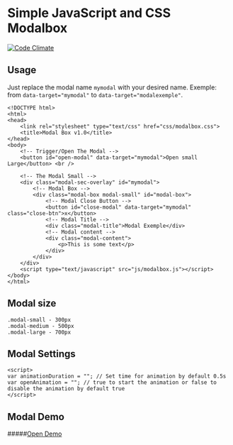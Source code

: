 # Simple JavaScript and CSS Modalbox

[![Code Climate](https://codeclimate.com/repos/57aef19d77cc124707002c2e/badges/9f86191f5a4dadcdee0b/gpa.svg)](https://codeclimate.com/repos/57aef19d77cc124707002c2e/feed)

## Usage

Just replace the modal name ```mymodal``` with your desired name.
Exemple: from ``` data-target="mymodal" ``` to ``` data-target="modalexemple" ```.

```
<!DOCTYPE html>
<html>
<head>
    <link rel="stylesheet" type="text/css" href="css/modalbox.css">
    <title>Modal Box v1.0</title>
</head>
<body>
    <!-- Trigger/Open The Modal -->
    <button id="open-modal" data-target="mymodal">Open small Large</button> <br />

    <!-- The Modal Small -->
    <div class="modal-sec-overlay" id="mymodal">
        <!-- Modal Box -->
        <div class="modal-box modal-small" id="modal-box">
            <!-- Modal Close Button --> 
            <button id="close-modal" data-target="mymodal" class="close-btn">x</button>
            <!-- Modal Title -->
            <div class="modal-title">Modal Exemple</div>
            <!-- Modal content -->
            <div class="modal-content">
                <p>This is some text</p>
            </div>
        </div>
    </div>
    <script type="text/javascript" src="js/modalbox.js"></script>
</body>
</html>

```
## Modal size 
```
.modal-small - 300px
.modal-medium - 500px
.modal-large - 700px

```

## Modal Settings
```
<script>
var animationDuration = ""; // Set time for animation by default 0.5s
var openAnimation = ""; // true to start the animation or false to disable the animation by default true
</script>

```


## Modal Demo
#####[Open Demo](http://demo.dev-cristian.tk/javascript/modalbox/)
